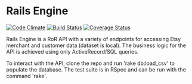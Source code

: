 # Rails Engine
[![Code Climate](https://codeclimate.com/github/weilandia/rails_engine/badges/gpa.svg)](https://codeclimate.com/github/weilandia/rails_engine) [![Build Status](https://travis-ci.org/weilandia/rails_engine.svg?branch=master)](https://travis-ci.org/weilandia/rails_engine) [![Coverage Status](https://coveralls.io/repos/github/weilandia/rails_engine/badge.svg?branch=add_multi_search_tests)](https://coveralls.io/github/weilandia/rails_engine?branch=add_multi_search_tests)

Rails Engine is a RoR API with a variety of endpoints for accessing Etsy merchant and customer data (dataset is local).  The business logic for the API is achieved using only ActiveRecord/SQL queries.

To interact with the API, clone the repo and run 'rake db:load_csv' to populate the database.  The test suite is in RSpec and can be run with the command 'rake'.
